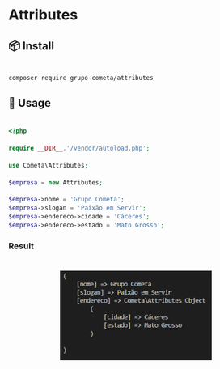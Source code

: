 # Attributes

## 📦 Install

```bash

composer require grupo-cometa/attributes

```

## 🔨 Usage

```php

<?php

require __DIR__.'/vendor/autoload.php';

use Cometa\Attributes;

$empresa = new Attributes;

$empresa->nome = 'Grupo Cometa';
$empresa->slogan = 'Paixão em Servir';
$empresa->endereco->cidade = 'Cáceres';
$empresa->endereco->estado = 'Mato Grosso';

```
### Result
<h1 align="center">
  <img src="result.PNG" width="300px" alt="Exemplo">
</h1>
